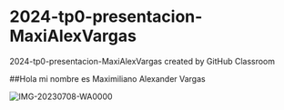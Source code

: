 # 2024-tp0-presentacion-MaxiAlexVargas
2024-tp0-presentacion-MaxiAlexVargas created by GitHub Classroom

##Hola mi nombre es Maximiliano Alexander Vargas

![IMG-20230708-WA0000](https://github.com/pdepjm/2024-tp0-presentacion-MaxiAlexVargas/assets/164541906/9fc07204-d16a-47ef-adce-8558c566fe39)

